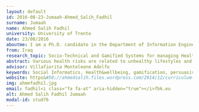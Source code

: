 ```yaml
---
layout: default 
id: 2016-08-23-Jumaah-Ahmed_Salih_Fadhil
surname: Jumaah
name: Ahmed Salih Fadhil
university: University of Trento
date: 23/08/2016
aboutme: I am a Ph.D. candidate in the Department of Information Engineering and Computer Science at the University of Trento. By joining the ICT doctoral school program in 2014, I became a research fellow member of ICT4G research unit inside Fondazione Bruno Kessler FBK, Trento - Italy. At the same time, I was partially funded by CRG - Centro Ricerche GPI. I acquired my Master degree in 2014 from the university of Trento, and with a focus on semantic web and NLP. My Master of science in Computer science was titled "A semantic matching via web". Before all these, I earned my Bachelor (with high honours) in Information Technology in 2012 from Eastern Mediterranean University EMU - Cyprus. I earned a scholarship grand offered by the Cypriot government. My research aims to identify the correlation between diet and chronic diseases, and applying multidisciplinary research to promote healthy diet and lifestyle. I am researching motivational techniques, such as gamification and persuasive technologies to engage users in self-monitoring their condition. Additionally, I am also conducting research on AI and applying conversational UIs as a tool in preventive healthcare and quantified-self. My PhD research is specifically focused on diet management, quantified-self and prevention from chronic disease.
from: Iraq
research_topic: Socio-Technical and Gamified Systems for managing Health and Wellbeing
abstract: Various health risks are related to unhealthy lifestyles and poor dietary habits. A number of pathologies due to these health risk behaviors represent a serious challenge, resulting in disabling or life-threatening repercussions. People struggle to adhere to dietary requirements, exercise, and lifestyle recommendations. Additionally, decreased motivation results in a probability of negative health implications. This study evaluates existing technologies used to have users adhere to sustained healthy behavior. We investigate persuasive technology and gamification strategies to reinforce users in exercising and healthy food substitution. We intend to develop a model to be used in creating-producing widgets to persuade people change their lifestyle. Subsequently, our model facilitates a sustained diet management plan supported by healthcare experts to intervene in the activity, only when necessary.
advisor: Villafiorita Monteleone Adolfo
keywords: Social Informatics, Health&wellbeing, gamification, persuasive technology, tailored approaches, diet plan
website: https&#58;//ahmedsalih.files.wordpress.com/2014/12/curriculum-vitae-14-28-36.pdf
img: ahmefadhil.jpg
email: fadhil<i class="fa fa-at" aria-hidden="true"></i>fbk.eu
alt: Ahmed Salih Fadhil Jumaah
modal-id: stud76
---
```

